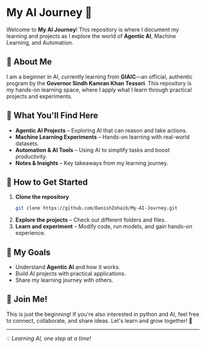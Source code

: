 # My AI Journey 🚀

Welcome to **My AI Journey**! This repository is where I document my learning and projects as I explore the world of **Agentic AI**, Machine Learning, and Automation.

## 🌱 About Me
I am a beginner in AI, currently learning from **GIAIC**—an official, authentic program by the **Governor Sindh Kamran Khan Tessori**. This repository is my hands-on learning space, where I apply what I learn through practical projects and experiments.

## 📂 What You'll Find Here
- **Agentic AI Projects** – Exploring AI that can reason and take actions.
- **Machine Learning Experiments** – Hands-on learning with real-world datasets.
- **Automation & AI Tools** – Using AI to simplify tasks and boost productivity.
- **Notes & Insights** – Key takeaways from my learning journey.

## 🚀 How to Get Started
1. **Clone the repository**
   ```bash
   git clone https://github.com/DanishZohaib/My-AI-Journey.git
   ```
2. **Explore the projects** – Check out different folders and files.
3. **Learn and experiment** – Modify code, run models, and gain hands-on experience.

## 🎯 My Goals
- Understand **Agentic AI** and how it works.
- Build AI projects with practical applications.
- Share my learning journey with others.

## 🤝 Join Me!
This is just the beginning! If you're also interested in python and AI, feel free to connect, collaborate, and share ideas. Let's learn and grow together! 🚀

---
💡 *Learning AI, one step at a time!*

